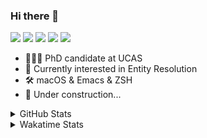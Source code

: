 ### Hi there 👋

[![](https://img.shields.io/badge/-Email-325180?logo=maildotru&logoColor=white&style=flat-square)](mailto://wang@tianshu.me)
[![](https://img.shields.io/badge/-GitHub-black?logo=GitHub&style=flat-square)](https://github.com/tshu-w)
[![](https://img.shields.io/badge/-Telegram-26a5e4?labelColor=fafafa&logo=telegram&style=flat-square)](https://t.me/tshu_w) 
[![](https://img.shields.io/badge/-Twitter-1da1f2?logo=Twitter&logoColor=white&style=flat-square)](https://twitter.com/tshu_w)
[![](https://komarev.com/ghpvc/?username=tshu-w&color=blueviolet&style=flat-square)]()



- 🧑🏻‍🎓 PhD candidate at UCAS
- 🔭 Currently interested in Entity Resolution
- 🛠 macOS & Emacs & ZSH
- 🚧 Under construction...

<details>

<summary>GitHub Stats</summary>

![Tianshu's GitHub stats](https://github-readme-stats.vercel.app/api?username=tshu-w&show_icons=true&theme=buefy&count_private=true)
  
</details>


<details>
  <summary>Wakatime Stats</summary>

  Currently, files accessed by tramp cannot be tracked by wakatime, see https://github.com/wakatime/wakatime-mode/issues/27
  <br>
  
<!--START_SECTION:waka-->
**I'm an Early 🐤** 

```text
🌞 Morning    86 commits     █████░░░░░░░░░░░░░░░░░░░░   20.14% 
🌆 Daytime    164 commits    █████████░░░░░░░░░░░░░░░░   38.41% 
🌃 Evening    166 commits    █████████░░░░░░░░░░░░░░░░   38.88% 
🌙 Night      11 commits     ░░░░░░░░░░░░░░░░░░░░░░░░░   2.58%

```
📅 **I'm Most Productive on Monday** 

```text
Monday       102 commits    ██████░░░░░░░░░░░░░░░░░░░   23.89% 
Tuesday      51 commits     ███░░░░░░░░░░░░░░░░░░░░░░   11.94% 
Wednesday    52 commits     ███░░░░░░░░░░░░░░░░░░░░░░   12.18% 
Thursday     47 commits     ██░░░░░░░░░░░░░░░░░░░░░░░   11.01% 
Friday       39 commits     ██░░░░░░░░░░░░░░░░░░░░░░░   9.13% 
Saturday     90 commits     █████░░░░░░░░░░░░░░░░░░░░   21.08% 
Sunday       46 commits     ██░░░░░░░░░░░░░░░░░░░░░░░   10.77%

```


📊 **This Week I Spent My Time On** 

```text
💬 Programming Languages: 
Emacs Lisp               13 hrs 17 mins      ████████░░░░░░░░░░░░░░░░░   34.82% 
sh                       11 hrs 23 mins      ███████░░░░░░░░░░░░░░░░░░   29.86% 
Org                      9 hrs 53 mins       ██████░░░░░░░░░░░░░░░░░░░   25.91% 
Python                   1 hr 36 mins        █░░░░░░░░░░░░░░░░░░░░░░░░   4.19% 
Other                    1 hr 7 mins         ░░░░░░░░░░░░░░░░░░░░░░░░░   2.95%

🔥 Editors: 
Emacs                    26 hrs 25 mins      █████████████████░░░░░░░░   69.21% 
Zsh                      11 hrs 23 mins      ███████░░░░░░░░░░░░░░░░░░   29.86% 
Sublime Text             21 mins             ░░░░░░░░░░░░░░░░░░░░░░░░░   0.94%

🐱‍💻 Projects: 
emacs                    14 hrs 55 mins      █████████░░░░░░░░░░░░░░░░   39.11% 
Unknown Project          11 hrs 41 mins      ███████░░░░░░░░░░░░░░░░░░   30.63% 
Terminal                 5 hrs 57 mins       ████░░░░░░░░░░░░░░░░░░░░░   15.6% 
dotfiles                 2 hrs 20 mins       █░░░░░░░░░░░░░░░░░░░░░░░░   6.15% 
.emacs.d                 1 hr 33 mins        █░░░░░░░░░░░░░░░░░░░░░░░░   4.07%

💻 Operating System: 
Mac                      35 hrs 22 mins      ███████████████████████░░   92.66% 
Linux                    2 hrs 48 mins       █░░░░░░░░░░░░░░░░░░░░░░░░   7.34%

```

**I Mostly Code in Python** 

```text
Python                   5 repos             ███████░░░░░░░░░░░░░░░░░░   27.78% 
JavaScript               3 repos             ████░░░░░░░░░░░░░░░░░░░░░   16.67% 
HTML                     2 repos             ██░░░░░░░░░░░░░░░░░░░░░░░   11.11% 
Emacs Lisp               2 repos             ██░░░░░░░░░░░░░░░░░░░░░░░   11.11% 
TeX                      2 repos             ██░░░░░░░░░░░░░░░░░░░░░░░   11.11%

```



 Last Updated on 05/07/2021
<!--END_SECTION:waka-->
</details>
